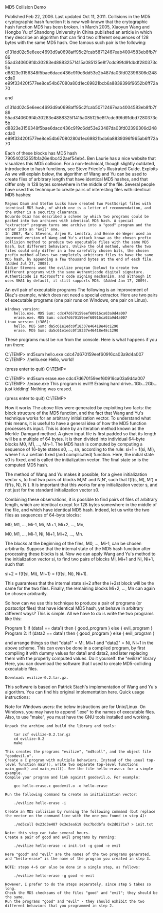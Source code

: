 
MD5 Collision Demo

Published Feb 22, 2006. Last updated Oct 11, 2011.
Collisions in the MD5 cryptographic hash function
	It is now well-known that the crytographic hash function MD5 has been broken. In March 2005, Xiaoyun Wang and Hongbo Yu of Shandong University in China published an article in which they describe an algorithm that can find two different sequences of 128 bytes with the same MD5 hash. One famous such pair is the following:

d131dd02c5e6eec4693d9a0698aff95c2fcab58712467eab4004583eb8fb7f89 
55ad340609f4b30283e488832571415a085125e8f7cdc99fd91dbdf280373c5b 
d8823e3156348f5bae6dacd436c919c6dd53e2b487da03fd02396306d248cda0 
e99f33420f577ee8ce54b67080a80d1ec69821bcb6a8839396f9652b6ff72a70

and

d131dd02c5e6eec4693d9a0698aff95c2fcab50712467eab4004583eb8fb7f89 
55ad340609f4b30283e4888325f1415a085125e8f7cdc99fd91dbd7280373c5b 
d8823e3156348f5bae6dacd436c919c6dd53e23487da03fd02396306d248cda0 
e99f33420f577ee8ce54b67080280d1ec69821bcb6a8839396f965ab6ff72a70 

Each of these blocks has MD5 hash 79054025255fb1a26e4bc422aef54eb4. Ben Laurie has a nice website that visualizes this MD5 collision. For a non-technical, though slightly outdated, introduction to hash functions, see Steve Friedle's Illustrated Guide.
Exploits
	As we will explain below, the algorithm of Wang and Yu can be used to create files of arbitrary length that have identical MD5 hashes, and that differ only in 128 bytes somewhere in the middle of the file. Several people have used this technique to create pairs of interesting files with identical MD5 hashes:

    Magnus Daum and Stefan Lucks have created two PostScript files with identical MD5 hash, of which one is a letter of recommendation, and the other is a security clearance.
    Eduardo Diaz has described a scheme by which two programs could be packed into two archives with identical MD5 hash. A special "extractor" program turns one archive into a "good" program and the other into an "evil" one.
    In 2007, Marc Stevens, Arjen K. Lenstra, and Benne de Weger used an improved version of Wang and Yu's attack known as the chosen prefix collision method to produce two executable files with the same MD5 hash, but different behaviors. Unlike the old method, where the two files could only differ in a few carefully chosen bits, the chosen prefix method allows two completely arbitrary files to have the same MD5 hash, by appending a few thousand bytes at the end of each file. (Added Jul 27, 2008).
    Didier Stevens used the evilize program (below) to create two different programs with the same Authenticode digital signature. Authenticode is Microsoft's code signing mechanism, and although it uses SHA1 by default, it still supports MD5. (Added Jan 17, 2009). 

An evil pair of executable programs
	The following is an improvement of Diaz's example, which does not need a special extractor. Here are two pairs of executable programs (one pair runs on Windows, one pair on Linux).

    Windows version:
        hello.exe. MD5 Sum: cdc47d670159eef60916ca03a9d4a007
        erase.exe. MD5 Sum: cdc47d670159eef60916ca03a9d4a007 
    Linux version (i386):
        hello. MD5 Sum: da5c61e1edc0f18337e46418e48c1290
        erase. MD5 Sum: da5c61e1edc0f18337e46418e48c1290 

These programs must be run from the console. Here is what happens if you run them:

C:\TEMP> md5sum hello.exe
cdc47d670159eef60916ca03a9d4a007
C:\TEMP> .\hello.exe
Hello, world!

(press enter to quit)
C:\TEMP> 

C:\TEMP> md5sum erase.exe
cdc47d670159eef60916ca03a9d4a007
C:\TEMP> .\erase.exe
This program is evil!!!
Erasing hard drive...1Gb...2Gb... just kidding!
Nothing was erased.

(press enter to quit)
C:\TEMP> 

How it works
	The above files were generated by exploiting two facts: the block structure of the MD5 function, and the fact that Wang and Yu's technique works for an arbitrary initialization vector. To understand what this means, it is useful to have a general idea of how the MD5 function processes its input. This is done by an iteration method known as the Merkle-Damgard method. A given input file is first padded so that its length will be a multiple of 64 bytes. It is then divided into individual 64-byte blocks M0, M1, ..., Mn-1. The MD5 hash is computed by computing a sequence of 16-byte states s0, ..., sn, according to the rule: si+1 = f(si, Mi), where f is a certain fixed (and complicated) function. Here, the initial state s0 is fixed, and is called the initialization vector. The final state sn is the computed MD5 hash.

The method of Wang and Yu makes it possible, for a given initialization vector s, to find two pairs of blocks M,M' and N,N', such that f(f(s, M), M') = f(f(s, N), N'). It is important that this works for any initialization vector s, and not just for the standard initialization vector s0.

Combining these observations, it is possible to find pairs of files of arbitrary length, which are identical except for 128 bytes somewhere in the middle of the file, and which have identical MD5 hash. Indeed, let us write the two files as sequences of 64-byte blocks:

M0, M1, ..., Mi-1, Mi, Mi+1, Mi+2, ..., Mn,

M0, M1, ..., Mi-1, Ni, Ni+1, Mi+2, ..., Mn.

The blocks at the beginning of the files, M0, ..., Mi-1, can be chosen arbitrarily. Suppose that the internal state of the MD5 hash function after processing these blocks is si. Now we can apply Wang and Yu's method to the initialization vector si, to find two pairs of blocks Mi, Mi+1 and Ni, Ni+1, such that

si+2 = f(f(si, Mi), Mi+1) = f(f(si, Ni), Ni+1).

This guarantees that the internal state si+2 after the i+2st block will be the same for the two files. Finally, the remaining blocks Mi+2, ..., Mn can again be chosen arbitrarily.

So how can we use this technique to produce a pair of programs (or postscript files) that have identical MD5 hash, yet behave in arbitrary different ways? This is simple. All we have to do is write the two programs like this:

Program 1: if (data1 == data1) then { good_program } else { evil_program }
Program 2: if (data2 == data1) then { good_program } else { evil_program }

and arrange things so that "data1" = Mi, Mi+1 and "data2" = Ni, Ni+1 in the above scheme. This can even be done in a compiled program, by first compiling it with dummy values for data1 and data2, and later replacing them with the properly computed values.
Do it yourself: the "evilize" library
	Here, you can download the software that I used to create MD5-colliding executable files.

    Download: evilize-0.2.tar.gz. 

This software is based on Patrick Stach's implementation of Wang and Yu's algorithm. You can find his original implementation here.
Quick usage instructions:

Note for Windows users: the below instructions are for Unix/Linux. On Windows, you may have to append ".exe" to the names of executable files. Also, to use "make", you must have the GNU tools installed and working.

    Unpack the archive and build the library and tools:

        tar zxf evilize-0.2.tar.gz
        cd evilize-0.2
        make

    This creates the programs "evilize", "md5coll", and the object file "goodevil.o".
    Create a C program with multiple behaviors. Instead of the usual top-level function main(), write two separate top-level functions main_good() and main_evil(). See the file hello-erase.c for a simple example.
    Compile your program and link against goodevil.o. For example:

        gcc hello-erase.c goodevil.o -o hello-erase

    Run the following command to create an initialization vector:

        ./evilize hello-erase -i

    Create an MD5 collision by running the following command (but replace the vector on the command line with the one you found in step 4):

        ./md5coll 0x23d3e487 0x3e3ea619 0xc7bdd6fa 0x2d0271e7 > init.txt

    Note: this step can take several hours.
    Create a pair of good and evil programs by running:

        ./evilize hello-erase -c init.txt -g good -e evil

    Here "good" and "evil" are the names of the two programs generated, and "hello-erase" is the name of the program you created in step 3.

    NOTE: steps 4-6 can also be done in a single step, as follows:

        ./evilize hello-erase -g good -e evil

    However, I prefer to do the steps separately, since step 5 takes so long.
    Check the MD5 checksums of the files "good" and "evil"; they should be the same.
    Run the programs "good" and "evil" - they should exhibit the two different behaviors that you programmed in step 2. 

